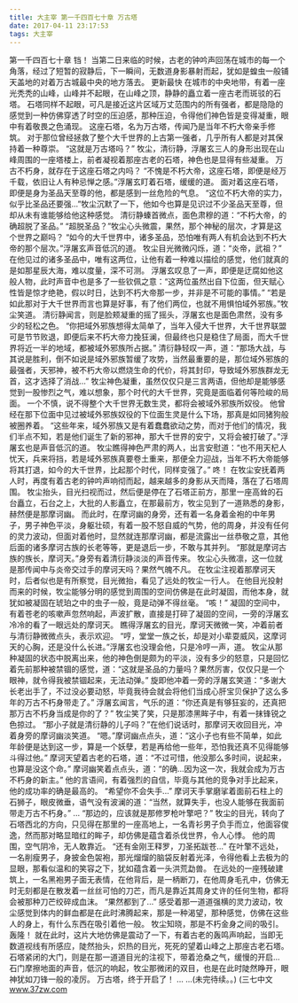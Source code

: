 ```yaml
---
title: 大主宰 第一千四百七十章 万古塔
date: 2017-04-11 23:17:53
tags: 大主宰
---
```


第一千四百七十章
铛！
当第二日来临的时候，古老的钟吟声回荡在城市的每一个角落，经过了短暂的寂静后，下一瞬间，无数道身影暴射而起，犹如是蝗虫一般铺天盖地的对着万古城最中央的地方落去。 更新最快
在城市的中央地带，有着一座光秃秃的山峰，山峰并不起眼，在山峰之顶，静静的矗立着一座古老而斑驳的石塔。
石塔同样不起眼，可凡是接近这片区域万丈范围内的所有强者，都是隐隐的感觉到一种仿佛穿透了时空的压迫感，那种压迫，令得他们神色皆是变得凝重，眼中有着敬畏之色涌现。
这座石塔，名为万古塔，传闻乃是当年不朽大帝亲手修筑。
对于那位曾经拯救了整个大千世界的上古第一强者，几乎所有人都是对其保持着一种尊崇。
“这就是万古塔吗？”
牧尘，清衍静，浮屠玄三人的身形出现在山峰周围的一座塔楼上，前者凝视着那座古老的石塔，神色也是显得有些凝重。
万古不朽身，就存在于这座石塔之内吗？
“不愧是不朽大帝，这座石塔，即便是经万千载，依旧让人有种忌惮之感。”浮屠玄盯着石塔，缓缓的道。
面对着这座石塔，即便是身为圣品天至尊的他，都是感到一丝危险的气息。
“这位不朽大帝的实力，似乎比圣品还要强...”牧尘沉默了一下，他如今也算是见识过不少圣品天至尊，但却从未有谁能够给他这种感觉。
清衍静螓首微点，面色肃穆的道：“不朽大帝，的确超脱了圣品。”
“超脱圣品？”牧尘心头微震，果然，那个神秘的层次，才算是这个世界之巅吗？
“如今的大千世界中，诸多圣品，恐怕唯有两人有机会达到不朽大帝的那个层次。”浮屠玄声音低沉的道。
牧尘目光微微闪烁，道：“炎帝，武祖？”
在他见过的诸多圣品中，唯有这两位，让他有着一种难以描绘的感觉，他们就真的是如那星辰大海，难以度量，深不可测。
浮屠玄叹息了一声，即便是迂腐如他这般人物，此时声音中也是多了一些钦佩之意：“这两位虽然出自下位面，但天赋心性皆是惊才绝艳，假以时日，达到不朽大帝那一步，并非是不可能的事情。”
“若是如此那对于大千世界而言也算是好事，有了他们两位，也就不用惧怕域外邪族。”牧尘笑道。
清衍静闻言，则是脸颊凝重的摇了摇头，浮屠玄也是面色肃然，没有多少的轻松之色。
“你把域外邪族想得太简单了，当年入侵大千世界，大千世界联盟可是节节败退，即便后来不朽大帝力挽狂澜，但最终也只是稳住了局面，而大千世界将近一半的地域，都被域外邪族所占据。”
清衍静轻叹一声，道：“那场大战，与其说是胜利，倒不如说是域外邪族暂缓了攻势，当然最重要的是，那位域外邪族的最强者，天邪神，被不朽大帝以燃烧生命的代价，将其封印，导致域外邪族群龙无首，这才选择了消战...”
牧尘神色凝重，虽然仅仅只是三言两语，但他却是能够感觉到一股惨烈之气，难以想象，那个时代的大千世界，究竟是面临着何等险峻的局面。
一个不慎，说不得整个大千世界无数生灵，都将会被域外邪族所奴役。
他曾经在那下位面中见过被域外邪族奴役的下位面生灵是什么下场，那真是如同猪狗般被圈养着。
“这些年来，域外邪族又是有着蠢蠢欲动之势，而对于他们的情况，我们半点不知，若是他们诞生了新的邪神，那大千世界的安宁，又将会被打破了。”浮屠玄也是声音低沉的道。
牧尘瞧得神色严肃的两人，出言安慰道：“也不用天杞人忧天，兵来将挡，若是域外邪族真要卷土重来，那便全力迎战，当年不朽大帝能够将其打退，如今的大千世界，比起那个时代，同样变强了。”
咚！
在牧尘安抚着两人时，再度有着古老的钟吟声响彻而起，越来越多的身影从天而降，落在了石塔周围。
牧尘抬头，目光扫视而过，然后便是停在了石塔正前方，那里一座高耸的石台矗立，石台之上，大批的人影矗立，在那最前方，牧尘见到了一道熟悉的身影，赫然便是那摩诃幽。
而此时，在摩诃幽的身旁，还有着一名身着金袍的中年男子，男子神色平淡，身躯壮硕，有着一股不怒自威的气势，他的周身，并没有任何的灵力波动，但面对着他时，显然就连那摩诃幽，都是流露出一丝恭敬之意，其他后面的诸多摩诃古族的长老等等，更是退后一步，不敢与其并列。
“那就是摩诃古族的族长，摩诃天。”身旁有着清衍静淡淡的声音传来。
牧尘心头微凛，这一位就是那传闻中与炎帝交过手的摩诃天吗？果然气魄不凡。
在牧尘注视着那摩诃天时，后者似也是有所察觉，目光微抬，看见了远处的牧尘一行人。
在他目光投射而来的时候，牧尘能够分明的感觉到周围的空间仿佛是在此时凝固，而他本身，就犹如被凝固在琥珀之中的虫子一般，竟是动弹不得丝毫。
“咳！”
凝固的空间中，有着苍老的咳嗽声忽然响起，声波扩散，直接是打碎了凝固的空间，一旁的浮屠玄冷冷的看了一眼远处的摩诃天。
瞧得浮屠玄的目光，摩诃天微微一笑，冲着前者与清衍静微微点头，表示欢迎。
“哼，堂堂一族之长，却是对小辈耍威风，这摩诃天的心胸，还是没什么长进。”浮屠玄也没理会他，只是冷哼一声，道。
牧尘从那种凝固的状态中脱离出来，他的神色倒是颇为的平淡，没有多少的怒意，只是回忆着先前那种被禁锢的感觉，道：“这就是圣品的力量吗？果然厉害，仅仅只是一个眼神，就令得我被禁锢起来，无法动弹。”
旋即他冲着一旁的浮屠玄笑道：“多谢大长老出手了，不过没必要动怒，毕竟我待会就会将他们当成心肝宝贝保护了这么多年的万古不朽身带走了。”
浮屠玄闻言，气乐的道：“你还真是有够狂妄的，还真把那万古不朽身当成是你的了？”
牧尘笑了笑，只是那漆黑眸子中，有着一抹锋锐之色掠过。
“那小子就是清衍静的儿子吗？”在他们说话时，那摩诃天收回目光，冲着身旁的摩诃幽淡笑道。
“嗯。”摩诃幽点点头，道：“这小子也有些不简单，如此年龄便是达到这一步，算是一个妖孽，若是再给他一些年，恐怕我还真不见得能够斗得过他。”
摩诃天望着古老的石塔，道：“不过可惜，他没那么多时间，说起来，也算是没这个命。”
摩诃幽笑着点点头，道：“的确...因为这一次，我就会成为万古不朽身的新主。”
他的言语间，有着强烈的自信，毕竟与其他的竞争对手比起来，他的成功率的确是最高的。
“希望你不会失手...”
摩诃天手掌磨挲着面前石柱上的石狮子，眼皮微垂，语气没有波澜的道：“当然，就算失手，也没人能够在我面前带走万古不朽身。”
...
“那边的，应该就是那修罗枪叶擎吧？”
牧尘的目光，转向了石塔西北的方向，只见得在那里的一座高地上，一名青衫男子负手而立，他面容俊逸，然而那对略显暗红的眸子，却仿佛是蕴含着杀伐世界，令人心悸。
他的周围，空气阴冷，无人敢靠近。
“还有金刚王释罗，刀圣拓跋苍...”
在叶擎不远处，一名削瘦男子，身披金色袈袍，那光熘熘的脑袋反射着光泽，令得他看上去极为的显眼，那看似温和的笑容之下，犹如蕴含着一头洪荒勐兽。
在远处的一座残破建筑上，一名黑袍男子面无表情，在他背后，是一柄断刀，在他周身毛孔中，仿佛无时无刻都是在散发着一丝丝可怕的刀芒，而凡是靠近其周身丈许的任何生物，都将会被那种刀芒绞碎成血沫。
“果然都到了...”
感受着那一道道强横的灵力波动，牧尘感觉到体内的鲜血都是在此时沸腾起来，那是一种渴望，那种感觉，仿佛在这些人的身上，有什么东西在吸引着他一般。
牧尘知晓，那是不朽金身之间的吸引。
轰隆！
就在此时，这片大地仿佛是震动了一下，有着古老的轰鸣声响起，当即无数道视线有所感应，陡然抬头，炽热的目光，死死的望着山峰之上那座古老石塔。
石塔紧闭的大门，则是在那一道道目光的注视下，带着沧桑之气，缓慢的开启...
石门摩擦地面的声音，低沉的响起，牧尘那微闭的双目，也是在此时陡然睁开，眼神犹如刀锋一般的凌厉。
万古塔，终于开启了！
...
...(未完待续。。)
(三七中文 www.37zw.com